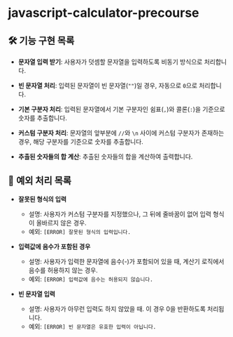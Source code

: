 # javascript-calculator-precourse

## 🛠️ 기능 구현 목록

- **문자열 입력 받기**: 사용자가 덧셈할 문자열을 입력하도록 비동기 방식으로 처리합니다.
  
- **빈 문자열 처리**: 입력된 문자열이 빈 문자열(`""`)일 경우, 자동으로 `0`으로 처리합니다.

- **기본 구분자 처리**: 입력된 문자열에서 기본 구분자인 쉼표(`,`)와 콜론(`:`)을 기준으로 숫자를 추출합니다.

- **커스텀 구분자 처리**: 문자열의 앞부분에 `//`와 `\n` 사이에 커스텀 구분자가 존재하는 경우, 해당 구분자를 기준으로 숫자를 추출합니다.

- **추출된 숫자들의 합 계산**: 추출된 숫자들의 합을 계산하여 출력합니다.

## 🚨 예외 처리 목록

- **잘못된 형식의 입력**  
  - 설명: 사용자가 커스텀 구분자를 지정했으나, 그 뒤에 줄바꿈이 없어 입력 형식이 올바르지 않은 경우.  
  - 예외: `[ERROR] 잘못된 형식의 입력입니다.`

- **입력값에 음수가 포함된 경우**  
  - 설명: 사용자가 입력한 문자열에 음수(-)가 포함되어 있을 때, 계산기 로직에서 음수를 허용하지 않는 경우.  
  - 예외: `[ERROR] 입력값에 음수는 허용되지 않습니다.`

- **빈 문자열 입력**  
  - 설명: 사용자가 아무런 입력도 하지 않았을 때. 이 경우 0을 반환하도록 처리됩니다.  
  - 예외: `[ERROR] 빈 문자열은 유효한 입력이 아닙니다.`


